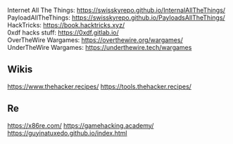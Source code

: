 Internet All The Things: https://swisskyrepo.github.io/InternalAllTheThings/  
PayloadAllTheThings: https://swisskyrepo.github.io/PayloadsAllTheThings/  
HackTricks: https://book.hacktricks.xyz/  
0xdf hacks stuff: https://0xdf.gitlab.io/  
OverTheWire Wargames: https://overthewire.org/wargames/  
UnderTheWire Wargames: https://underthewire.tech/wargames  

## Wikis
https://www.thehacker.recipes/
https://tools.thehacker.recipes/

## Re
https://x86re.com/
https://gamehacking.academy/
https://guyinatuxedo.github.io/index.html